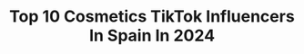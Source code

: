 ---
title: Top 10 Cosmetics TikTok Influencers In Spain In 2024
description: >-
  Find top cosmetics TikTok influencers in Spain in 2024. Most popular hashtags: #parati #espa #viral #lushcommunity.
platform: TikTok
hits: 8
text_top: Analyze the top-rated TikTok accounts on inBeat.
text_bottom: Our platform aggregates 8 TikTok influencers like this in Spain for you to connect with.
profiles:
  - username: "lushfuencarral"
    fullname: >-
      LUSHfuencarral
    bio: >-
      Official Lush Fuencarral. #FRESHCARRAL Síguenos en Instagram @LushFuencarral
    location: "Spain"
    followers: 500300
    engagement: 1701
    commentsToLikes: 0.132080
    id: ckdhchgj5w9s20j23h654w480
    verified: false
    hashtags: "#vegan, #lushcommunity, #regalo, #fuencarral"
  - username: "idiaredq"
    fullname: >-
      idiaredq
    bio: >-
      Ig: @idiaredq 🇻🇪 en 🇪🇸
    location: "Spain"
    followers: 27200
    engagement: 389
    commentsToLikes: 0.063070
    id: ckbwimqne38160j23dxkkypa5
    verified: false
    hashtags: "#reto, #trend, #europa, #humor"
  - username: "dtodoou"
    fullname: >-
      dtodounpco
    bio: >-
      siigueme vaa ;)
    location: "Spain"
    followers: 3983
    engagement: 1320
    commentsToLikes: 0.022243
    id: ckbf1t55wo6fz0j23vtogv4oh
    verified: false
    hashtags: "#xyzbca, #aesthetic, #foryou, #viral"
  - username: "lolaloliitaaa"
    fullname: >-
      Lola loliitaa🌸
    bio: >-
      🌤Spain🌤 ➡️Instagram:@lolaloliitaaa⬅️ 📩:Lolalolita@lolitamanager.es
    location: "Spain"
    followers: 7000000
    engagement: 1569
    commentsToLikes: 0.003436
    id: ck901rgxjbt420j78gg2hlys5
    verified: true
    hashtags: ""
  - username: "mallorcalush"
    fullname: >-
      mallorca
    bio: >-
      El TikTok de la tienda Lush de Mallorca 🌈 Compra online haciendo click 👇👇
    location: "Spain"
    followers: 99700
    engagement: 1184
    commentsToLikes: 0.022927
    id: ckc7q3rzkvnvi0j23kuxwvldz
    verified: false
    hashtags: "#pelo, #ba, #bomba, #lushcommunity"
  - username: "amparobadenes"
    fullname: >-
      Amparo Badenes
    bio: >-
      IG @amparo.badenes 〰️HABLAMOS DE #MODA 〰️ Alguna pregunta ? ⬇️⬇️⬇️⬇️⬇️⬇️
    location: "Spain"
    followers: 18100
    engagement: 856
    commentsToLikes: 0.042065
    id: cka8enmizyanp0i78z3ro43h4
    verified: false
    hashtags: "#tendencias, #modatiktok, #louisvuitton, #fashion"
  - username: "itsveva"
    fullname: >-
      I’ts Veva
    bio: >-
      🌴👒
    location: "Spain"
    followers: 23400
    engagement: 435
    commentsToLikes: 0.022385
    id: cka0jrujajez70i787n9q5ikd
    verified: false
    hashtags: "#canaryisland, #paradise, #tiktokespa, #tenerifeisland"
  - username: "anadebedoyaoficial"
    fullname: >-
      Ana de Bedoya
    bio: >-
      ✨Instagram: @anadebedoya✨ TIPS de estilo, imagen, belleza...y momentos TikTok
    location: "Spain"
    followers: 23300
    engagement: 366
    commentsToLikes: 0.020313
    id: ckcj53ib25ivf0j23k2735mxb
    verified: false
    hashtags: "#personalshopper, #viral, #parati, #outfit"
---